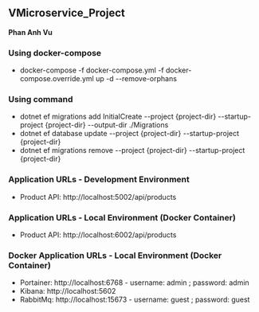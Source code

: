 ## VMicroservice_Project

**Phan Anh Vu**

### Using docker-compose

- docker-compose -f docker-compose.yml -f docker-compose.override.yml up -d --remove-orphans

### Using command

- dotnet ef migrations add InitialCreate --project {project-dir} --startup-project
  {project-dir} --output-dir ./Migrations
- dotnet ef database update --project {project-dir} --startup-project {project-dir}
- dotnet ef migrations remove --project {project-dir} --startup-project {project-dir}

### Application URLs - Development Environment

- Product API: http://localhost:5002/api/products

### Application URLs - Local Environment (Docker Container)

- Product API: http://localhost:6002/api/products

### Docker Application URLs - Local Environment (Docker Container)

- Portainer: http://localhost:6768 - username: admin ; password: admin
- Kibana: http://localhost:5602
- RabbitMq: http://localhost:15673 - username: guest ; password: guest